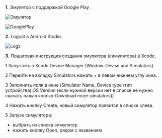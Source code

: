 **1.** Эмулятор с поддержкой Google Play.

![Эмулятор](../main/Image/1.jpg)

![GooglePlay](../main/Image/2.jpg)

**2.** Logcat в Android Studio.

![Logs](../main/Image/Logs.jpg)

**3.** Пошаговая инструкция создания эмулятора (симулятора) в Xcode.

1 Запустить в Xcode Device Manager (Window-Devise and Simulators).

2 Перейти на вкладку Simulators нажать + в левом нижнем углу окна.

3 Заполнить поля в окне (Simulator Name, Device type (тип устройства),OS Version (если нужной версии нет в списке ее нужно скачать нажав кнопку-Download more simulators))

4 Нажать кнопку Create, новый симулятор появится в списке слева.

5 Запуск симулятора:
- выбрать из списка симулятор
- нажать кнопку Open, рядом с названием
